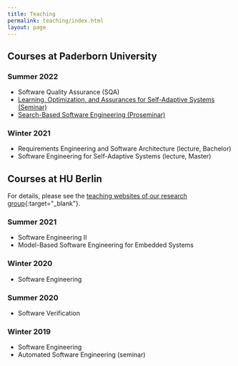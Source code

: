 ```yaml
---
title: Teaching
permalink: teaching/index.html
layout: page
---
```


## Courses at Paderborn University

### Summer 2022

* Software Quality Assurance (SQA)
* [Learning, Optimization, and Assurances for Self-Adaptive Systems (Seminar)](2022S-LOASAS)
* [Search-Based Software Engineering (Proseminar)](2022S-SBSE)

### Winter 2021

* Requirements Engineering and Software Architecture (lecture, Bachelor)
* Software Engineering for Self-Adaptive Systems (lecture, Master)

## Courses at HU Berlin

For details, please see the [teaching websites of our research group](https://www.informatik.hu-berlin.de/en/forschung-en/gebiete/se/teaching/teachingSS20?set_language=en){:target="_blank"}.

### Summer 2021

* Software Engineering II
* Model-Based Software Engineering for Embedded Systems

### Winter 2020

* Software Engineering

### Summer 2020

* Software Verification

### Winter 2019

* Software Engineering
* Automated Software Engineering (seminar)
